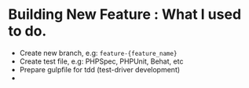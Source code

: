 # Building New Feature : What I used to do.

- Create new branch, e.g: `feature-{feature_name}`
- Create test file, e.g: PHPSpec, PHPUnit, Behat, etc
- Prepare gulpfile for tdd (test-driver development)
- 